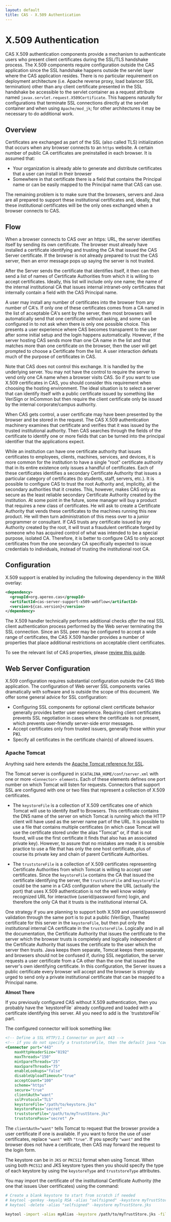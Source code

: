 ```yaml
---
layout: default
title: CAS - X.509 Authentication
---
```


# X.509 Authentication

CAS X.509 authentication components provide a mechanism to authenticate users who present client certificates during
the SSL/TLS handshake process. The X.509 components require configuration outside the CAS application since the
SSL handshake happens outside the servlet layer where the CAS application resides. There is no particular requirement
on deployment architecture (i.e. Apache reverse proxy, load balancer SSL termination) other than any client
certificate presented in the SSL handshake be accessible to the servlet container as a request attribute named
`javax.servlet.request.X509Certificate`. This happens naturally for configurations that terminate SSL connections
directly at the servlet container and when using `Apache/mod_jk`; for other architectures it may be necessary to do
additional work.

## Overview

Certificates are exchanged as part of the SSL (also called TLS) initialization that occurs when any browser connects to an `https` website.
A certain number of public CA certificates are preinstalled in each browser. It is assumed that:

- Your organization is already able to generate and distribute certificates that a user can install in their browser
- Somewhere in that certificate there is a field that contains the Principal name or can be easily mapped to the Principal name that CAS can use.

The remaining problem is to make sure that the browsers, servers and Java are all prepared to support these institutional certificates and, ideally,
that these institutional certificates will be the only ones exchanged when a browser connects to CAS.

## Flow

When a browser connects to CAS over an https: URL, the server identifies itself by sending its own certificate. The browser must already have installed a certificate identifying and trusting the CA that issued the CAS Server certificate. If the browser is not already prepared to trust the CAS server, then an error message pops up saying the server is not trusted.

After the Server sends the certificate that identifies itself, it then can then send a list of names of Certificate Authorities from which it is willing to accept certificates. Ideally, this list will include only one name; the name of the internal institutional CA that issues internal intranet-only certificates that internally contain a field with the CAS Principal name.

A user may install any number of certificates into the browser from any number of CA's. If only one of these certificates comes from a CA named in the list of acceptable CA's sent by the server, then most browsers will automatically send that one certificate without asking, and some can be configured in to not ask when there is only one possible choice. This presents a user experience where CAS becomes transparent to the user after some initial setup and the login happens automatically. However, if the server hosting CAS sends more than one CA name in the list and that matches more than one certificate on the browser, then the user will get prompted to choose a Certificate from the list. A user interaction defeats much of the purpose of certificates in CAS.

Note that CAS does not control this exchange. It is handled by the underlying server. You may not have the control to require the server to vend only one CA name when a browser visits CAS. So if you want to use X.509 certificates in CAS, you should consider this requirement when choosing the hosting environment. The ideal situation is to select a server that can identify itself with a public certificate issued by something like VeriSign or InCommon but then require the client certificate only be issued by the internal corporate/campus authority.

When CAS gets control, a user certificate may have been presented by the browser and be stored in the request. The CAS X.509 authentication machinery examines that certificate and verifies that it was issued by the trusted institutional authority. Then CAS searches through the fields of the certificate to identify one or more fields that can be turned into the principal identifier that the applications expect.

While an institution can have one certificate authority that issues certificates to employees, clients, machines, services, and devices, it is more common for the institution to have a single "root" certificate authority that in its entire existence only issues a handful of certificates. Each of these certificates identifies a secondary Certificate Authority that issues a particular category of certificates (to students, staff, servers, etc.). It is possible to configure CAS to trust the root Authority and, implicitly, all the secondary authorities that it creates. This, however, makes CAS only as secure as the least reliable secondary Certificate Authority created by the institution. At some point in the future, some manager will buy a product that requires a new class of certificates. He will ask to create a Certificate Authority that vends these certificates to the machines running this new product. He will then turn administration of this mess over to a junior programmer or consultant. If CAS trusts any certificate issued by any Authority created by the root, it will trust a fraudulent certificate forged by someone who has acquired control of what was intended to be a special purpose, isolated CA. Therefore, it is better to configure CAS to only accept certificates from the one secondary CA specifically expected to issue credentials to individuals, instead of trusting the institutional root CA.

## Configuration

X.509 support is enabled by including the following dependency in the WAR overlay:

```xml
<dependency>
  <groupId>org.apereo.cas</groupId>
  <artifactId>cas-server-support-x509-webflow</artifactId>
  <version>${cas.version}</version>
</dependency>
```

The X.509 handler technically performs additional checks _after_ the real SSL client authentication process performed
by the Web server terminating the SSL connection. Since an SSL peer may be configured to accept a wide range of
certificates, the CAS X.509 handler provides a number of properties that place additional restrictions on
acceptable client certificates.

To see the relevant list of CAS properties, please [review this guide](Configuration-Properties.html#x509-authentication).

## Web Server Configuration

X.509 configuration requires substantial configuration outside the CAS Web application. The configuration of Web
server SSL components varies dramatically with software and is outside the scope of this document. We offer some
general advice for SSL configuration:

* Configuring SSL components for optional client certificate behavior generally provides better user experience.
Requiring client certificates prevents SSL negotiation in cases where the certificate is not present, which prevents
user-friendly server-side error messages.
* Accept certificates only from trusted issuers, generally those within your PKI.
* Specify all certificates in the certificate chain(s) of allowed issuers.

### Apache Tomcat

Anything said here extends the [Apache Tomcat reference for SSL](https://tomcat.apache.org/tomcat-8.0-doc/ssl-howto.html).

The Tomcat server is configured in `$CATALINA_HOME/conf/server.xml` with one or more `<Connector> elements`. Each of these elements defines one port number on which Tomcat will listen for requests. Connectors that support SSL are configured with one or two files that represent a collection of X.509 certificates.

- The `keystoreFile` is a collection of X.509 certificates one of which Tomcat will use to identify itself to Browsers. This certificate contains the DNS name of the server on which Tomcat is running which the HTTP client will have used as the server name part of the URL. It is possible to use a file that contains multiple certificates (in which case Tomcat will use the certificate stored under the alias "Tomcat" or, if that is not found, will use the first certificate it finds that also has an associated private key). However, to assure that no mistakes are made it is sensible practice to use a file that has only the one host certificate, plus of course its private key and chain of parent Certificate Authorities.

- The `truststoreFile` is a collection of X.509 certificates representing Certificate Authorities from which Tomcat is willing to accept user certificates. Since the `keystoreFile` contains the CA that issued the certificate identifying the server, the `truststoreFile` and `keystoreFile` could be the same in a CAS configuration where the URL (actually the port) that uses X.509 authentication is not the well know widely recognized URL for interactive (userid/password form) login, and therefore the only CA that it trusts is the institutional internal CA.

One strategy if you are planning to support both X.509 and userid/password validation through the same port is to put a public (VeriSign, Thawte) certificate for this server in the `keystoreFile`, but then put only the institutional internal CA certificate in the `truststoreFile`. Logically and in all the documentation, the Certificate Authority that issues the certificate to the server which the browser trusts is completely and logically independent of the Certificate Authority that issues the certificate to the user which the server then trusts. Java keeps them separate, Tomcat keeps them separate, and browsers should not be confused if, during SSL negotiation, the server requests a user certificate from a CA other than the one that issued the server's own identifying certificate. In this configuration, the Server issues a public certificate every browser will accept and the browser is strongly urged to send only a private institutional certificate that can be mapped to a Principal name.

<div class="alert alert-info"><strong>Almost There</strong><p>If you previously configured CAS without X.509 authentication, then you probably have the `keystoreFile` already configured and
loaded with a certificate identifying this server. All you need to add is the `truststoreFile` part.</p></div>

The configured connector will look something like:

```xml
<!-- Define a SSL HTTP/1.1 Connector on port 443 -->
<!-- if you do not specify a truststoreFile, then the default java "cacerts" truststore will be used-->
<Connector port="443"
    maxHttpHeaderSize="8192"
    maxThreads="150"
    minSpareThreads="25"
    maxSpareThreads="75"
    enableLookups="false"
    disableUploadTimeout="true"
    acceptCount="100"
    scheme="https"
    secure="true"
    clientAuth="want"
    sslProtocol="TLS"
    keystoreFile="/path/to/keystore.jks"
    keystorePass="secret"
    truststoreFile="/path/to/myTrustStore.jks"
    truststorePass="secret" />
```

The `clientAuth="want"` tells Tomcat to request that the browser provide a user certificate if one is available. If you want to force the use of user certificates, replace `"want"` with `"true"`.
If you specify `"want"` and the browser does not have a certificate, then CAS may forward the request to the login form.


The keystore can be in `JKS` or `PKCS12` format when using Tomcat. When using both `PKCS12` and JKS keystore types then you should specify the type of each keystore by using the `keystoreType` and `truststoreType` attributes.

You may import the certificate of the institutional Certificate Authority (the one that issues User certificates) using the command:

```bash
# Create a blank keystore to start from scratch if needed
# keytool -genkey -keyalg RSA -alias "selfsigned" -keystore myTrustStore.jks -storepass "secret" -validity 360
# keytool -delete -alias "selfsigned" -keystore myTrustStore.jks

keytool -import -alias myAlias -keystore /path/to/myTrustStore.jks -file certificateForInstitutionalCA.crt
```
